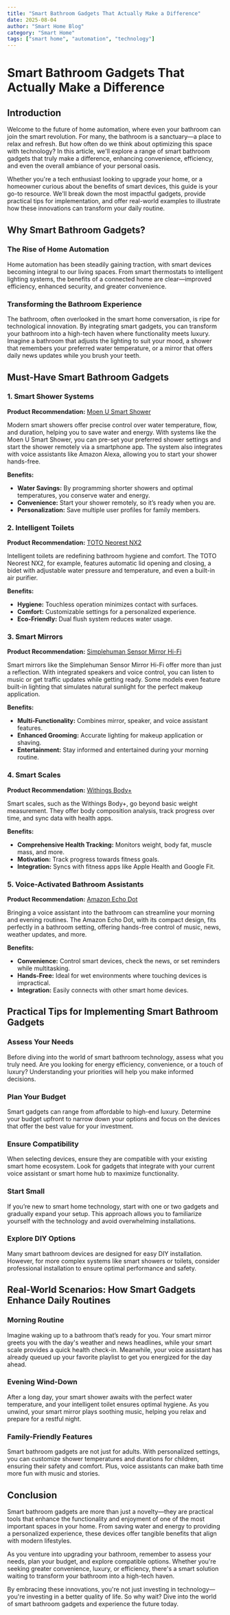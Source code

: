 ```yaml
---
title: "Smart Bathroom Gadgets That Actually Make a Difference"
date: 2025-08-04
author: "Smart Home Blog"
category: "Smart Home"
tags: ["smart home", "automation", "technology"]
---
```


# Smart Bathroom Gadgets That Actually Make a Difference

## Introduction

Welcome to the future of home automation, where even your bathroom can join the smart revolution. For many, the bathroom is a sanctuary—a place to relax and refresh. But how often do we think about optimizing this space with technology? In this article, we'll explore a range of smart bathroom gadgets that truly make a difference, enhancing convenience, efficiency, and even the overall ambiance of your personal oasis.

Whether you're a tech enthusiast looking to upgrade your home, or a homeowner curious about the benefits of smart devices, this guide is your go-to resource. We'll break down the most impactful gadgets, provide practical tips for implementation, and offer real-world examples to illustrate how these innovations can transform your daily routine.

## Why Smart Bathroom Gadgets?

### The Rise of Home Automation

Home automation has been steadily gaining traction, with smart devices becoming integral to our living spaces. From smart thermostats to intelligent lighting systems, the benefits of a connected home are clear—improved efficiency, enhanced security, and greater convenience.

### Transforming the Bathroom Experience

The bathroom, often overlooked in the smart home conversation, is ripe for technological innovation. By integrating smart gadgets, you can transform your bathroom into a high-tech haven where functionality meets luxury. Imagine a bathroom that adjusts the lighting to suit your mood, a shower that remembers your preferred water temperature, or a mirror that offers daily news updates while you brush your teeth.

## Must-Have Smart Bathroom Gadgets

### 1. Smart Shower Systems

**Product Recommendation:** [Moen U Smart Shower](https://www.moen.com/u)

Modern smart showers offer precise control over water temperature, flow, and duration, helping you to save water and energy. With systems like the Moen U Smart Shower, you can pre-set your preferred shower settings and start the shower remotely via a smartphone app. The system also integrates with voice assistants like Amazon Alexa, allowing you to start your shower hands-free.

**Benefits:**

- **Water Savings:** By programming shorter showers and optimal temperatures, you conserve water and energy.
- **Convenience:** Start your shower remotely, so it’s ready when you are.
- **Personalization:** Save multiple user profiles for family members.

### 2. Intelligent Toilets

**Product Recommendation:** [TOTO Neorest NX2](https://www.totousa.com/neorest-nx2-dual-flush-toilet)

Intelligent toilets are redefining bathroom hygiene and comfort. The TOTO Neorest NX2, for example, features automatic lid opening and closing, a bidet with adjustable water pressure and temperature, and even a built-in air purifier.

**Benefits:**

- **Hygiene:** Touchless operation minimizes contact with surfaces.
- **Comfort:** Customizable settings for a personalized experience.
- **Eco-Friendly:** Dual flush system reduces water usage.

### 3. Smart Mirrors

**Product Recommendation:** [Simplehuman Sensor Mirror Hi-Fi](https://www.simplehuman.com/products/sensor-mirror-hi-fi)

Smart mirrors like the Simplehuman Sensor Mirror Hi-Fi offer more than just a reflection. With integrated speakers and voice control, you can listen to music or get traffic updates while getting ready. Some models even feature built-in lighting that simulates natural sunlight for the perfect makeup application.

**Benefits:**

- **Multi-Functionality:** Combines mirror, speaker, and voice assistant features.
- **Enhanced Grooming:** Accurate lighting for makeup application or shaving.
- **Entertainment:** Stay informed and entertained during your morning routine.

### 4. Smart Scales

**Product Recommendation:** [Withings Body+](https://www.withings.com/us/en/body-plus)

Smart scales, such as the Withings Body+, go beyond basic weight measurement. They offer body composition analysis, track progress over time, and sync data with health apps.

**Benefits:**

- **Comprehensive Health Tracking:** Monitors weight, body fat, muscle mass, and more.
- **Motivation:** Track progress towards fitness goals.
- **Integration:** Syncs with fitness apps like Apple Health and Google Fit.

### 5. Voice-Activated Bathroom Assistants

**Product Recommendation:** [Amazon Echo Dot](https://www.amazon.com/echo-dot)

Bringing a voice assistant into the bathroom can streamline your morning and evening routines. The Amazon Echo Dot, with its compact design, fits perfectly in a bathroom setting, offering hands-free control of music, news, weather updates, and more.

**Benefits:**

- **Convenience:** Control smart devices, check the news, or set reminders while multitasking.
- **Hands-Free:** Ideal for wet environments where touching devices is impractical.
- **Integration:** Easily connects with other smart home devices.

## Practical Tips for Implementing Smart Bathroom Gadgets

### Assess Your Needs

Before diving into the world of smart bathroom technology, assess what you truly need. Are you looking for energy efficiency, convenience, or a touch of luxury? Understanding your priorities will help you make informed decisions.

### Plan Your Budget

Smart gadgets can range from affordable to high-end luxury. Determine your budget upfront to narrow down your options and focus on the devices that offer the best value for your investment.

### Ensure Compatibility

When selecting devices, ensure they are compatible with your existing smart home ecosystem. Look for gadgets that integrate with your current voice assistant or smart home hub to maximize functionality.

### Start Small

If you’re new to smart home technology, start with one or two gadgets and gradually expand your setup. This approach allows you to familiarize yourself with the technology and avoid overwhelming installations.

### Explore DIY Options

Many smart bathroom devices are designed for easy DIY installation. However, for more complex systems like smart showers or toilets, consider professional installation to ensure optimal performance and safety.

## Real-World Scenarios: How Smart Gadgets Enhance Daily Routines

### Morning Routine

Imagine waking up to a bathroom that’s ready for you. Your smart mirror greets you with the day's weather and news headlines, while your smart scale provides a quick health check-in. Meanwhile, your voice assistant has already queued up your favorite playlist to get you energized for the day ahead.

### Evening Wind-Down

After a long day, your smart shower awaits with the perfect water temperature, and your intelligent toilet ensures optimal hygiene. As you unwind, your smart mirror plays soothing music, helping you relax and prepare for a restful night.

### Family-Friendly Features

Smart bathroom gadgets are not just for adults. With personalized settings, you can customize shower temperatures and durations for children, ensuring their safety and comfort. Plus, voice assistants can make bath time more fun with music and stories.

## Conclusion

Smart bathroom gadgets are more than just a novelty—they are practical tools that enhance the functionality and enjoyment of one of the most important spaces in your home. From saving water and energy to providing a personalized experience, these devices offer tangible benefits that align with modern lifestyles.

As you venture into upgrading your bathroom, remember to assess your needs, plan your budget, and explore compatible options. Whether you're seeking greater convenience, luxury, or efficiency, there's a smart solution waiting to transform your bathroom into a high-tech haven.

By embracing these innovations, you're not just investing in technology—you're investing in a better quality of life. So why wait? Dive into the world of smart bathroom gadgets and experience the future today.

